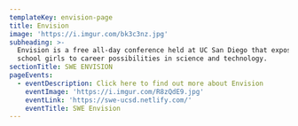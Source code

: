 ```yaml
---
templateKey: envision-page
title: Envision
image: 'https://i.imgur.com/bk3c3nz.jpg'
subheading: >-
  Envision is a free all-day conference held at UC San Diego that exposes high
  school girls to career possibilities in science and technology.
sectionTitle: SWE ENVISION
pageEvents:
  - eventDescription: Click here to find out more about Envision
    eventImage: 'https://i.imgur.com/R8zQdE9.jpg'
    eventLink: 'https://swe-ucsd.netlify.com/'
    eventTitle: SWE Envision
---
```


